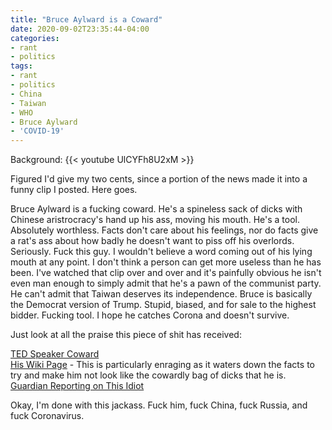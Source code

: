 ```yaml
---
title: "Bruce Aylward is a Coward"
date: 2020-09-02T23:35:44-04:00
categories:
- rant
- politics
tags:
- rant
- politics
- China
- Taiwan
- WHO
- Bruce Aylward
- 'COVID-19'
---
```


Background: 
{{< youtube UlCYFh8U2xM >}}

Figured I'd give my two cents, since a portion of the news made it into a funny clip I posted. Here goes.  

Bruce Aylward is a fucking coward. He's a spineless sack of dicks with Chinese aristrocracy's hand up his ass, moving his mouth. He's a tool. Absolutely worthless. Facts don't care about his feelings, nor do facts give a rat's ass about how badly he doesn't want to piss off his overlords. Seriously. Fuck this guy. I wouldn't believe a word coming out of his lying mouth at any point. I don't think a person can get more useless than he has been. I've watched that clip over and over and it's painfully obvious he isn't even man enough to simply admit that he's a pawn of the communist party. He can't admit that Taiwan deserves its independence. Bruce is basically the Democrat version of Trump. Stupid, biased, and for sale to the highest bidder. Fucking tool. I hope he catches Corona and doesn't survive.  

Just look at all the praise this piece of shit has received:  

[TED Speaker Coward](https://www.ted.com/speakers/bruce_aylward)  
[His Wiki Page](https://en.wikipedia.org/wiki/Bruce_Aylward) - This is particularly enraging as it waters down the facts to try and make him not look like the cowardly bag of dicks that he is.  
[Guardian Reporting on This Idiot](https://www.theguardian.com/world/2020/mar/30/senior-who-adviser-appears-to-dodge-question-on-taiwans-covid-19-response)  

Okay, I'm done with this jackass. Fuck him, fuck China, fuck Russia, and fuck Coronavirus.
